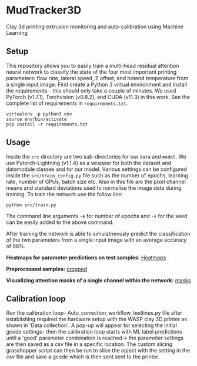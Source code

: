 # MudTracker3D
Clay 3d printing extrusion monitoring and auto-calibration using Machine Learning

## Setup

This repository allows you to easily train a multi-head residual attention neural network to classify the state of the four most important printing parameters: flow rate, lateral speed, Z offset, and hotend temperature from a single input image.
First create a Python 3 virtual environment and install the requirements - this should only take a couple of minutes. We used PyTorch (v1.7.1), Torchvision (v0.8.2), and CUDA (v11.3) in this work. See the complete list of requirements in `requirements.txt`.

```
virtualenv -p python3 env
source env/bin/activate
pip install -r requirements.txt
```

## Usage

Inside the `src` directory are two sub-directories for our `data` and `model`. We use Pytorch-Lightning (v1.1.4) as a wrapper for both the dataset and datamodule classes and for our model.
Various settings can be configured inside the `src/train_config.py` file such as the number of epochs, learning rate, number of GPUs, batch size etc. Also in this file are the pixel channel means and standard deviations used to normalise the image data during training. 
To train the network use the follow line:

```
python src/train.py
```

The command line arguments `-e` for number of epochs and `-s` for the seed can be easily added to the above command.

After training the network is able to simulatneously predict the classification of the two parameters from a single input image with an average accuracy of 98%.

**Heatmaps for parameter predictions on test samples:**
[Heatmaps](https://github.com/Nova7397/MudTracker3D/blob/main/4_Machine_Learning/diagram/prediction%20result%20for%20model%206.png)

**Preprocessed samples:**
[cropped](https://github.com/Nova7397/MudTracker3D/blob/main/4_Machine_Learning/diagram/cropped%20images%20after%20preprocessing.png)

**Visualizing attention masks of a single channel within the network:**
[masks](https://github.com/Nova7397/MudTracker3D/blob/main/4_Machine_Learning/diagram/attention%20mask%20visualization_channel%200.png)


## Calibration loop
Run the calibration loop- Auto_correction_workflow_testlines.py file after establishing required the hardware setup with the WASP clay 3D printer as shown in 'Data collection'. A pop-up will appear for selecting the initial gcode settings- then the calibration loop starts with ML label predictions until a 'good' parameter combination is reached-> the parameter settings are then saved as a csv file in a specific location. The custom slicing grasshopper script can then be run to slice the opject with the setting in the csv file and save a gcode which is then sent sent to the printer.

